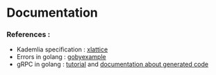 # Documentation

### References :

- Kademlia specification : [xlattice](http://xlattice.sourceforge.net/components/protocol/kademlia/specs.html)
- Errors in golang : [gobyexample](https://gobyexample.com/errors)
- gRPC in golang : [tutorial](https://grpc.io/docs/tutorials/basic/go/) and [documentation about generated code](https://developers.google.com/protocol-buffers/docs/reference/go-generated)
